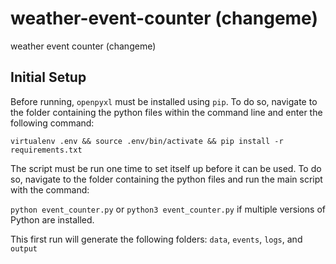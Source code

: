 # weather-event-counter (changeme)
weather event counter (changeme)

## Initial Setup
Before running, `openpyxl` must be installed using `pip`. To do so, navigate to the folder containing the python files within the command line and enter the following command:

```virtualenv .env && source .env/bin/activate && pip install -r requirements.txt```

The script must be run one time to set itself up before it can be used. To do so, navigate to the folder containing the python files and run the main script with the command:

```python event_counter.py``` or ```python3 event_counter.py``` if multiple versions of Python are installed.

This first run will generate the following folders: `data`, `events`, `logs`, and `output`
